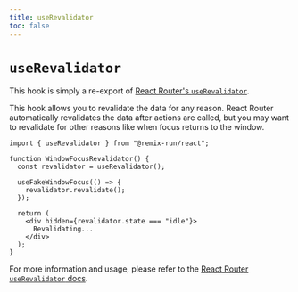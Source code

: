 ```yaml
---
title: useRevalidator
toc: false
---
```


# `useRevalidator`

<docs-info>This hook is simply a re-export of [React Router's `useRevalidator`][rr-userevalidator].</docs-info>

This hook allows you to revalidate the data for any reason. React Router automatically revalidates the data after actions are called, but you may want to revalidate for other reasons like when focus returns to the window.

```tsx
import { useRevalidator } from "@remix-run/react";

function WindowFocusRevalidator() {
  const revalidator = useRevalidator();

  useFakeWindowFocus(() => {
    revalidator.revalidate();
  });

  return (
    <div hidden={revalidator.state === "idle"}>
      Revalidating...
    </div>
  );
}
```

<docs-info>For more information and usage, please refer to the [React Router `useRevalidator` docs][rr-userevalidator].</docs-info>

[rr-userevalidator]: https://reactrouter.com/hooks/use-revalidator
